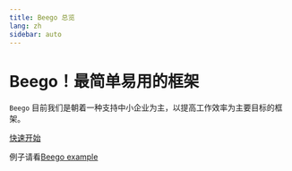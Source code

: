 ```yaml
---
title: Beego 总览
lang: zh
sidebar: auto
---
```


# Beego！最简单易用的框架

`Beego` 目前我们是朝着一种支持中小企业为主，以提高工作效率为主要目标的框架。

[快速开始](./developing/README.md)

例子请看[Beego example](https://github.com/beego/beego-example)
